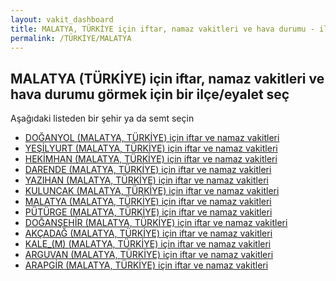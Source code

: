 ```yaml
---
layout: vakit_dashboard
title: MALATYA, TÜRKİYE için iftar, namaz vakitleri ve hava durumu - ilçe/eyalet seç
permalink: /TÜRKİYE/MALATYA
---
```


## MALATYA (TÜRKİYE) için iftar, namaz vakitleri ve hava durumu  görmek için bir ilçe/eyalet seç

Aşağıdaki listeden bir şehir ya da semt seçin

* [DOĞANYOL (MALATYA, TÜRKİYE) için iftar ve namaz vakitleri](/TÜRKİYE/MALATYA/DOĞANYOL)
* [YEŞİLYURT (MALATYA, TÜRKİYE) için iftar ve namaz vakitleri](/TÜRKİYE/MALATYA/YEŞİLYURT)
* [HEKİMHAN (MALATYA, TÜRKİYE) için iftar ve namaz vakitleri](/TÜRKİYE/MALATYA/HEKİMHAN)
* [DARENDE (MALATYA, TÜRKİYE) için iftar ve namaz vakitleri](/TÜRKİYE/MALATYA/DARENDE)
* [YAZIHAN (MALATYA, TÜRKİYE) için iftar ve namaz vakitleri](/TÜRKİYE/MALATYA/YAZIHAN)
* [KULUNCAK (MALATYA, TÜRKİYE) için iftar ve namaz vakitleri](/TÜRKİYE/MALATYA/KULUNCAK)
* [MALATYA (MALATYA, TÜRKİYE) için iftar ve namaz vakitleri](/TÜRKİYE/MALATYA/MALATYA)
* [PÜTÜRGE (MALATYA, TÜRKİYE) için iftar ve namaz vakitleri](/TÜRKİYE/MALATYA/PÜTÜRGE)
* [DOĞANŞEHİR (MALATYA, TÜRKİYE) için iftar ve namaz vakitleri](/TÜRKİYE/MALATYA/DOĞANŞEHİR)
* [AKÇADAĞ (MALATYA, TÜRKİYE) için iftar ve namaz vakitleri](/TÜRKİYE/MALATYA/AKÇADAĞ)
* [KALE_(M) (MALATYA, TÜRKİYE) için iftar ve namaz vakitleri](/TÜRKİYE/MALATYA/KALE_(M))
* [ARGUVAN (MALATYA, TÜRKİYE) için iftar ve namaz vakitleri](/TÜRKİYE/MALATYA/ARGUVAN)
* [ARAPGİR (MALATYA, TÜRKİYE) için iftar ve namaz vakitleri](/TÜRKİYE/MALATYA/ARAPGİR)

<script type="text/javascript">
  var GLOBAL_COUNTRY = 'TÜRKİYE';
  var GLOBAL_CITY = 'MALATYA';
  var GLOBAL_STATE = 'MALATYA';
</script>
